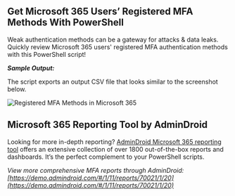 ﻿## Get Microsoft 365 Users’ Registered MFA Methods With PowerShell 
Weak authentication methods can be a gateway for attacks & data leaks. Quickly review Microsoft 365 users' registered MFA authentication methods with this PowerShell script!

***Sample Output:***

The script exports an output CSV file that looks similar to the screenshot below.

![Registered MFA Methods in Microsoft 365](https://o365reports.com/wp-content/uploads/2024/08/Registered-MFA-Methods-in-Microsoft-365-768x186.png?v=1723549564)

## Microsoft 365 Reporting Tool by AdminDroid
Looking for more in-depth reporting? [AdminDroid Microsoft 365 reporting tool](https://admindroid.com/?src=GitHub) offers an extensive collection of over 1800 out-of-the-box reports and dashboards. It’s the perfect complement to your PowerShell scripts. 

*View more comprehensive MFA reports through AdminDroid: [https://demo.admindroid.com/#/1/11/reports/70021/1/20](https://demo.admindroid.com/#/1/11/reports/70021/1/20)*



